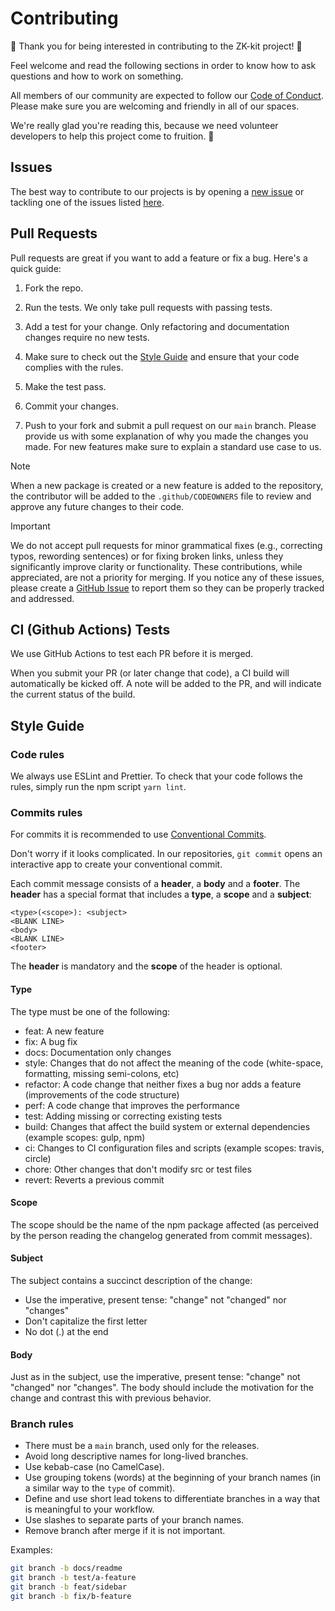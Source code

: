 # Contributing

:tada: Thank you for being interested in contributing to the ZK-kit project! :tada:

Feel welcome and read the following sections in order to know how to ask questions and how to work on something.

All members of our community are expected to follow our [Code of Conduct](/CODE_OF_CONDUCT.md). Please make sure you are welcoming and friendly in all of our spaces.

We're really glad you're reading this, because we need volunteer developers to help this project come to fruition. 👏

## Issues

The best way to contribute to our projects is by opening a [new issue](https://github.com/privacy-scaling-explorations/zk-kit/issues/new/choose) or tackling one of the issues listed [here](https://github.com/privacy-scaling-explorations/zk-kit/contribute).

## Pull Requests

Pull requests are great if you want to add a feature or fix a bug. Here's a quick guide:

1. Fork the repo.

2. Run the tests. We only take pull requests with passing tests.

3. Add a test for your change. Only refactoring and documentation changes require no new tests.

4. Make sure to check out the [Style Guide](/CONTRIBUTING.md#style-guide) and ensure that your code complies with the rules.

5. Make the test pass.

6. Commit your changes.

7. Push to your fork and submit a pull request on our `main` branch. Please provide us with some explanation of why you made the changes you made. For new features make sure to explain a standard use case to us.

> [!NOTE]  
> When a new package is created or a new feature is added to the repository, the contributor will be added to the `.github/CODEOWNERS` file to review and approve any future changes to their code.

> [!IMPORTANT]
> We do not accept pull requests for minor grammatical fixes (e.g., correcting typos, rewording sentences) or for fixing broken links, unless they significantly improve clarity or functionality. These contributions, while appreciated, are not a priority for merging. If you notice any of these issues, please create a [GitHub Issue](https://github.com/privacy-scaling-explorations/zk-kit/issues/new?template=BLANK_ISSUE) to report them so they can be properly tracked and addressed.

## CI (Github Actions) Tests

We use GitHub Actions to test each PR before it is merged.

When you submit your PR (or later change that code), a CI build will automatically be kicked off. A note will be added to the PR, and will indicate the current status of the build.

## Style Guide

### Code rules

We always use ESLint and Prettier. To check that your code follows the rules, simply run the npm script `yarn lint`.

### Commits rules

For commits it is recommended to use [Conventional Commits](https://www.conventionalcommits.org).

Don't worry if it looks complicated. In our repositories, `git commit` opens an interactive app to create your conventional commit.

Each commit message consists of a **header**, a **body** and a **footer**. The **header** has a special format that includes a **type**, a **scope** and a **subject**:

    <type>(<scope>): <subject>
    <BLANK LINE>
    <body>
    <BLANK LINE>
    <footer>

The **header** is mandatory and the **scope** of the header is optional.

#### Type

The type must be one of the following:

-   feat: A new feature
-   fix: A bug fix
-   docs: Documentation only changes
-   style: Changes that do not affect the meaning of the code (white-space, formatting, missing semi-colons, etc)
-   refactor: A code change that neither fixes a bug nor adds a feature (improvements of the code structure)
-   perf: A code change that improves the performance
-   test: Adding missing or correcting existing tests
-   build: Changes that affect the build system or external dependencies (example scopes: gulp, npm)
-   ci: Changes to CI configuration files and scripts (example scopes: travis, circle)
-   chore: Other changes that don't modify src or test files
-   revert: Reverts a previous commit

#### Scope

The scope should be the name of the npm package affected (as perceived by the person reading the changelog generated from commit messages).

#### Subject

The subject contains a succinct description of the change:

-   Use the imperative, present tense: "change" not "changed" nor "changes"
-   Don't capitalize the first letter
-   No dot (.) at the end

#### Body

Just as in the subject, use the imperative, present tense: "change" not "changed" nor "changes". The body should include the motivation for the change and contrast this with previous behavior.

### Branch rules

-   There must be a `main` branch, used only for the releases.
-   Avoid long descriptive names for long-lived branches.
-   Use kebab-case (no CamelCase).
-   Use grouping tokens (words) at the beginning of your branch names (in a similar way to the `type` of commit).
-   Define and use short lead tokens to differentiate branches in a way that is meaningful to your workflow.
-   Use slashes to separate parts of your branch names.
-   Remove branch after merge if it is not important.

Examples:

```bash
git branch -b docs/readme
git branch -b test/a-feature
git branch -b feat/sidebar
git branch -b fix/b-feature
```
